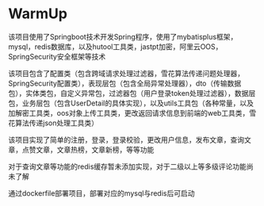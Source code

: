 # WarmUp

该项目使用了Springboot技术开发Spring程序，使用了mybatisplus框架，mysql，redis数据库，以及hutool工具类，jastpt加密，阿里云OOS，SpringSecurity安全框架等技术

该项目包含了配置类（包含跨域请求处理过滤器，雪花算法传递问题处理器，SpringSecurity配置类），表现层包（包含全局异常处理器），dto（传输数据包），实体类包，自定义异常包，过滤器包（用户登录token处理过滤器），数据层包，业务层包（包含UserDetail的具体实现），以及utils工具包（各种常量，以及加解密工具类，oos对象上传工具类，更改返回请求信息到前端的web工具类，雪花算法传递json处理工具类）

该项目实现了简单的注册，登录，登录校验，更改用户信息，发布文章，查询文章，点赞文章，文章热榜，文章新榜，等等功能

对于查询文章等功能的redis缓存暂未添加实现，对于二级以上等多级评论功能尚未了解

通过dockerfile部署项目，部署对应的mysql与redis后可启动